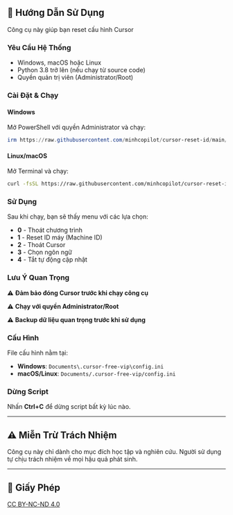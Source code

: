 
## 📖 Hướng Dẫn Sử Dụng

Công cụ này giúp bạn reset cấu hình Cursor

### Yêu Cầu Hệ Thống

- Windows, macOS hoặc Linux
- Python 3.8 trở lên (nếu chạy từ source code)
- Quyền quản trị viên (Administrator/Root)

### Cài Đặt & Chạy

#### **Windows**

Mở PowerShell với quyền Administrator và chạy:

```powershell
irm https://raw.githubusercontent.com/minhcopilot/cursor-reset-id/main/scripts/install.ps1 | iex
```

#### **Linux/macOS**

Mở Terminal và chạy:

```bash
curl -fsSL https://raw.githubusercontent.com/minhcopilot/cursor-reset-id/main/scripts/install.sh -o install.sh && chmod +x install.sh && ./install.sh
```

### Sử Dụng

Sau khi chạy, bạn sẽ thấy menu với các lựa chọn:

- **0** - Thoát chương trình
- **1** - Reset ID máy (Machine ID)
- **2** - Thoát Cursor
- **3** - Chọn ngôn ngữ
- **4** - Tắt tự động cập nhật

### Lưu Ý Quan Trọng

⚠️ **Đảm bảo đóng Cursor trước khi chạy công cụ**

⚠️ **Chạy với quyền Administrator/Root**

⚠️ **Backup dữ liệu quan trọng trước khi sử dụng**

### Cấu Hình

File cấu hình nằm tại:
- **Windows**: `Documents\.cursor-free-vip\config.ini`
- **macOS/Linux**: `Documents/.cursor-free-vip/config.ini`

### Dừng Script

Nhấn **Ctrl+C** để dừng script bất kỳ lúc nào.

---

## ⚠️ Miễn Trừ Trách Nhiệm

Công cụ này chỉ dành cho mục đích học tập và nghiên cứu. Người sử dụng tự chịu trách nhiệm về mọi hậu quả phát sinh.

---

## 📝 Giấy Phép

[CC BY-NC-ND 4.0](https://creativecommons.org/licenses/by-nc-nd/4.0/)

